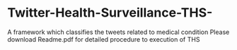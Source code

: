# Twitter-Health-Surveillance-THS-
A framework which classifies the tweets related to medical condition
Please download Readme.pdf for detailed procedure to execution of THS
